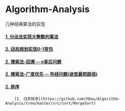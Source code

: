 # Algorithm-Analysis
几种经典算法的实现

#### [1.  分治法实现大整数的乘法](https://github.com/FDws/Algorithm-Analysis/tree/master/src/bigInteger)
#### [2.  动态规划实现0-1背包](https://github.com/FDws/Algorithm-Analysis/tree/master/src/knapsack)
#### [2.  搜索法-回溯 -- n皇后问题](https://github.com/FDws/Algorithm-Analysis/tree/master/src/nking)
#### [2.  搜索法-广度优先 -- 布线问题(迷宫最短路径)](https://github.com/FDws/Algorithm-Analysis/tree/master/src/routeProblem)
#### [2.  排序](https://github.com/FDws/Algorithm-Analysis/tree/master/src/sort)
        [1. 归并排序](https://github.com/FDws/Algorithm-Analysis/tree/master/src/sort/MergeSort)